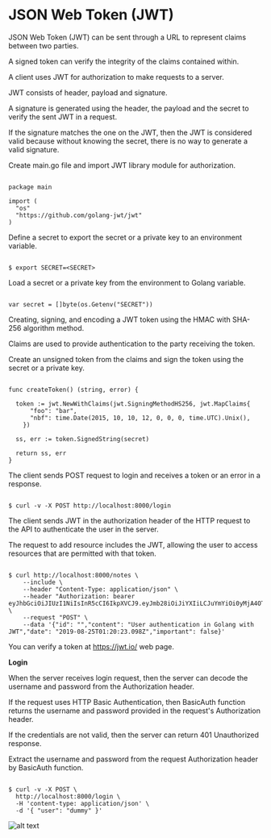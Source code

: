 # JSON Web Token (JWT)

JSON Web Token (JWT) can be sent through a URL to represent claims between two parties.

A signed token can verify the integrity of the claims contained within.

A client uses JWT for authorization to make requests to a server.

JWT consists of header, payload and signature.

A signature is generated using the header, the payload and the secret to verify the sent JWT in a request.

If the signature matches the one on the JWT, then the JWT is considered valid because without knowing the secret, there is no way to generate a valid signature.

Create main.go file and import JWT library module for authorization.

```

package main

import (
  "os"
  "https://github.com/golang-jwt/jwt"
)

```
Define a secret to export the secret or a private key to an environment variable.

```

$ export SECRET=<SECRET>

```
Load a secret or a private key from the environment to Golang variable.

```

var secret = []byte(os.Getenv("SECRET"))

```
Creating, signing, and encoding a JWT token using the HMAC with SHA-256 algorithm method.

Claims are used to provide authentication to the party receiving the token.

Create an unsigned token from the claims and sign the token using the secret or a private key. 

```

func createToken() (string, error) {

  token := jwt.NewWithClaims(jwt.SigningMethodHS256, jwt.MapClaims{
      "foo": "bar",
      "nbf": time.Date(2015, 10, 10, 12, 0, 0, 0, time.UTC).Unix(),
    })

  ss, err := token.SignedString(secret)

  return ss, err
}

```
The client sends POST request to login and receives a token or an error in a response.

```

$ curl -v -X POST http://localhost:8000/login

```

The client sends JWT in the authorization header of the HTTP request to the API to authenticate the user in the server. 

The request to add resource includes the JWT, allowing the user to access resources that are permitted with that token.

```

$ curl http://localhost:8000/notes \
    --include \
    --header "Content-Type: application/json" \
    --header "Authorization: bearer eyJhbGciOiJIUzI1NiIsInR5cCI6IkpXVCJ9.eyJmb28iOiJiYXIiLCJuYmYiOi0yMjA4OTQ1NjAwfQ.SyFw8BLgdvSbGxnVbaDF5T1Yk9vBI8M6MJNaBHJ1MwQ" \
    --request "POST" \
    --data '{"id": "","content": "User authentication in Golang with JWT","date": "2019-08-25T01:20:23.098Z","important": false}'

```
You can verify a token at https://jwt.io/ web page.

**Login**

When the server receives login request, then the server can decode the username and password from the Authorization header.

If the request uses HTTP Basic Authentication, then BasicAuth function returns the username and password provided in the request's Authorization header.

If the credentials are not valid, then the server can return 401 Unauthorized response.

Extract the username and password from the request Authorization header by BasicAuth function.

```

$ curl -v -X POST \
  http://localhost:8000/login \
  -H 'content-type: application/json' \
  -d '{ "user": "dummy" }'

```



![alt text](https://github.com/jylhakos/InternetOfThings/blob/main/JWT/server/JWT.png?raw=true)
